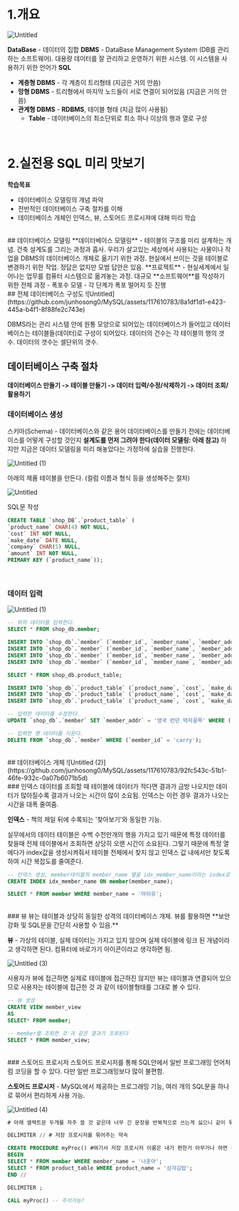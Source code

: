 # 1.개요
![Untitled](https://github.com/junhosong0/MySQL/assets/117610783/33bdde32-5976-4353-a0c7-3503108fdd77)

**DataBase** - 데이터의 집합
**DBMS** - DataBase Management System (DB를 관리하는 소프트웨어). 대용량 데이터를 잘 관리하고 운영하기 위한 시스템. 이 시스템을 사용하기 위한 언어가 **SQL**
- **계층형 DBMS** - 각 계층이 트리형태 (지금은 거의 안씀)
- **망형 DBMS** - 트리형에서 마지막 노드들이 서로 연결이 되어있음 (지금은 거의 안씀)
- **관계형 DBMS** - **RDBMS**, 테이블 형태 (지금 많이 사용됨)
    - **Table** - 데이터베이스의 최소단위로 최소 하나 이상의 행과 열로 구성

<br/>
 
# 2.실전용 SQL 미리 맛보기
**학습목표**
- 데이터베이스 모델링의 개념 파악
- 전반적인 데이터베이스 구축 절차를 이해
- 데이터베이스 개체인 인덱스, 뷰, 스토어드 프로시져에 대해 미리 학습
<br/>
## 데이터베이스 모델링
**데이터베이스 모델링** - 테이블의 구조를 미리 설계하는 개념. 건축 설계도를 그리는 과정과 흡사. 우리가 살고있는 세상에서 사용되는 사물이나 작업을 DBMS의 데이터베이스 개체로 옮기기 위한 과정. 현실에서 쓰이는 것을 테이블로 변경하기 위한 작업. 정답은 없지만 모범 답안은 있음.
**프로젝트** - 현실세계에서 일어나는 업무를 컴퓨터 시스템으로 옮겨놓는 과정. 대규모 **소프트웨어**를 작성하기 위한 전체 과정
- 폭포수 모델 - 각 단계가 폭포 떨어지 듯 진행
<br/>
## 전체 데이터베이스 구성도
![Untitled](https://github.com/junhosong0/MySQL/assets/117610783/8a1df1d1-e423-445a-b4f1-8f88fe2c743e)

DBMS라는 관리 시스템 안에 원통 모양으로 되어있는 데이터베이스가 들어있고 데이터 베이스는 테이블들(데이터)로 구성이 되어있다.
데이터의 건수는 각 테이블의 행의 갯수. 데이터의 갯수는 셀단위의 갯수.
<br/>
## 데이터베이스 구축 절차
**데이터베이스 만들기 -> 테이블 만들기 -> 데이터 입력/수정/삭제하기 -> 데이터 조회/활용하기**
<br/>
### 데이터베이스 생성
스키마(Schema) - 데이터베이스와 같은 용어
데이터베이스를 만들기 전에는 데이터베이스를 어떻게 구성할 것인지 **설계도를 먼저 그려야 한다(데이터 모델링: 아래 참고)** 하지만 지금은 데이터 모델링을 미리 해놓았다는 가정하에 실습을 진행한다.

![Untitled (1)](https://github.com/junhosong0/MySQL/assets/117610783/deecd6f8-a089-4991-921f-f890d4bd39ec)


아래의 제품 테이블을 만든다. (컬럼 이름과 형식 등을 생성해주는 절차)

![Untitled](https://github.com/junhosong0/MySQL/assets/117610783/1e56cdcf-0b86-4c81-b545-1bc47f09a4a1)

SQL문 작성
```SQL
CREATE TABLE `shop_DB`.`product_table` (
`product_name` CHAR(4) NOT NULL,
`cost` INT NOT NULL,
`make_date` DATE NULL,
`company` CHAR(5) NULL,
`amount` INT NOT NULL,
PRIMARY KEY (`product_name`));
```
<br/>

### 데이터 입력

![Untitled (1)](https://github.com/junhosong0/MySQL/assets/117610783/f67b9e6c-cd66-4dd3-95ef-6617edc960e6)

```SQL
-- 위의 데이터를 입력한다.
SELECT * FROM shop_db.member;

INSERT INTO `shop_db`.`member` (`member_id`, `member_name`, `member_addr`) VALUES ('tess', '나훈아', '경기 부천시 중동');
INSERT INTO `shop_db`.`member` (`member_id`, `member_name`, `member_addr`) VALUES ('hero', '임영웅', '서울 은평구 증산동');
INSERT INTO `shop_db`.`member` (`member_id`, `member_name`, `member_addr`) VALUES ('IU', '아이유', '인천 남구 주안동');
INSERT INTO `shop_db`.`member` (`member_id`, `member_name`, `member_addr`) VALUES ('jpy', '박진영', '경기 고양시 장항동');

SELECT * FROM shop_db.product_table;

INSERT INTO `shop_db`.`product_table` (`product_name`, `cost`, `make_date`, `company`, `amount`) VALUES ('바나나', '1500', '2021-07-01', '델몬트', '17');
INSERT INTO `shop_db`.`product_table` (`product_name`, `cost`, `make_date`, `company`, `amount`) VALUES ('카스', '2500', '2022-03-01', 'OB', '3');
INSERT INTO `shop_db`.`product_table` (`product_name`, `cost`, `make_date`, `company`, `amount`) VALUES ('삼각김밥', '800', '2023-09-01', 'CJ', '22');

-- 입력한 데이터를 수정한다.
UPDATE `shop_db`.`member` SET `member_addr` = '영국 런던 먹자골목' WHERE (`member_id` = 'carry');

-- 입력한 행 데이터를 지운다.
DELETE FROM `shop_db`.`member` WHERE (`member_id` = 'carry');
```
<br/>
## 데이터베이스 개체
![Untitled (2)](https://github.com/junhosong0/MySQL/assets/117610783/92fc543c-51b1-46fe-932c-0a07b6071b5d)
<br/>
### 인덱스
데이터를 조회할 때 테이블에 데이터가 적다면 결과가 금방 나오지만 데이터가 많아질수록 결과가 나오는 시간이 많이 소요됨. 인덱스는 이런 경우 결과가 나오는 시간을 대폭 줄여줌.

**인덱스** - 책의 제일 뒤에 수록되는 '찾아보기'와 동일한 기능.

실무에서의 데이터 테이블은 수백 수천만개의 행을 가지고 있기 때문에 특정 데이터를 찾을때 전체 테이블에서 조회하면 상당히 오랜 시간이 소요된다. 그렇기 때문에 특정 열에다가 index값을 생성시켜줘서 테이블 전체에서 찾지 않고 인덱스 값 내에서만 찾도록 하여 시간 복잡도를 줄여준다.
```SQL
-- 인덱스 생성, member테이블의 member_name 열을 idx_member_name이라는 index로 생성한다.
CREATE INDEX idx_member_name ON member(member_name);

SELECT * FROM member WHERE member_name = '아이유';
```
<br/>
### 뷰
뷰는 테이블과 상당히 동일한 성격의 데이터베이스 개체. 뷰를 활용하면 **보안 강화 및 SQL문을 간단히 사용할 수 있음.**

**뷰** - 가상의 테이블, 실제 데이터는 가지고 있지 않으며 실제 테이블에 링크 된 개념이라고 생각하면 된다. 컴퓨터에 바로가기 아이콘이라고 생각하면 됨.

![Untitled (3)](https://github.com/junhosong0/MySQL/assets/117610783/14814593-c118-4994-a8d9-25c954289a8c)

사용자가 뷰에 접근하면 실제로 테이블에 접근하진 않지만 뷰는 테이블과 연결되어 있으므로 사용자는 테이블에 접근한 것 과 같이 테이블형태를 그대로 볼 수 있다.

```SQL
-- 뷰 생성
CREATE VIEW member_view
AS
SELECT* FROM member;

-- member를 조회한 것 과 같은 결과가 조회된다
SELECT * FROM member_view;
```

<br/>
### 스토어드 프로시저
스토어드 프로시저를 통해 SQL안에서 일반 프로그래밍 언어처럼 코딩을 할 수 있다. 다만 일반 프로그래밍보다 많이 불편함.

**스토어드 프로시저** - MySQL에서 제공하는 프로그래밍 기능, 여러 개의 SQL문을 하나로 묶어서 편리하게 사용 가능.

![Untitled (4)](https://github.com/junhosong0/MySQL/assets/117610783/de976d3b-f1ac-47cf-8d6f-ed1272afe034)

```SQL
# 아래 셀렉트문 두개를 자주 쓸 것 같은데 너무 긴 문장을 반복적으로 쓰는게 싫으니 같이 묶어서 줄여주는 것!

DELIMITER // # 저장 프로시저를 묶어주는 약속

CREATE PROCEDURE myProc() #여기서 저장 프로시저 이름은 내가 편한거 아무거나 하면 된다.
BEGIN
SELECT * FROM member WHERE member_name = '나훈아';
SELECT * FROM product_table WHERE product_name = '삼각김밥';
END //

DELIMITER ;

CALL myProc() -- 주석가능?
```
